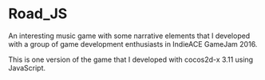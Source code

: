 # Road_JS
An interesting music game with some narrative elements that I developed with a group of game development enthusiasts in IndieACE GameJam 2016. 

This is one version of the game that I developed with cocos2d-x 3.11 using JavaScript.
